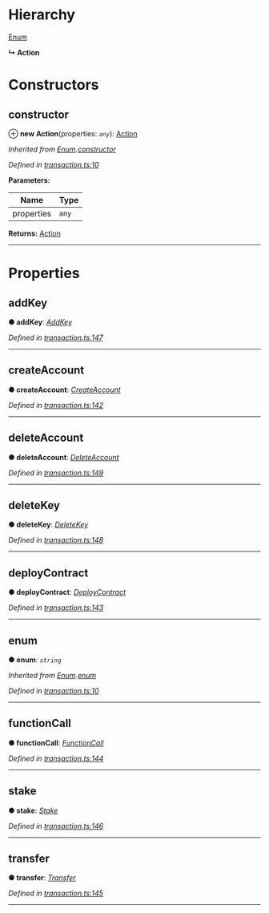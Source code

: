 

# Hierarchy

 [Enum](_transaction_.enum.md)

**↳ Action**

# Constructors

<a id="constructor"></a>

##  constructor

⊕ **new Action**(properties: *`any`*): [Action](_transaction_.action.md)

*Inherited from [Enum](_transaction_.enum.md).[constructor](_transaction_.enum.md#constructor)*

*Defined in [transaction.ts:10](https://github.com/nearprotocol/nearlib/blob/01b260c/src.ts/transaction.ts#L10)*

**Parameters:**

| Name | Type |
| ------ | ------ |
| properties | `any` |

**Returns:** [Action](_transaction_.action.md)

___

# Properties

<a id="addkey"></a>

##  addKey

**● addKey**: *[AddKey](_transaction_.addkey.md)*

*Defined in [transaction.ts:147](https://github.com/nearprotocol/nearlib/blob/01b260c/src.ts/transaction.ts#L147)*

___
<a id="createaccount"></a>

##  createAccount

**● createAccount**: *[CreateAccount](_transaction_.createaccount.md)*

*Defined in [transaction.ts:142](https://github.com/nearprotocol/nearlib/blob/01b260c/src.ts/transaction.ts#L142)*

___
<a id="deleteaccount"></a>

##  deleteAccount

**● deleteAccount**: *[DeleteAccount](_transaction_.deleteaccount.md)*

*Defined in [transaction.ts:149](https://github.com/nearprotocol/nearlib/blob/01b260c/src.ts/transaction.ts#L149)*

___
<a id="deletekey"></a>

##  deleteKey

**● deleteKey**: *[DeleteKey](_transaction_.deletekey.md)*

*Defined in [transaction.ts:148](https://github.com/nearprotocol/nearlib/blob/01b260c/src.ts/transaction.ts#L148)*

___
<a id="deploycontract"></a>

##  deployContract

**● deployContract**: *[DeployContract](_transaction_.deploycontract.md)*

*Defined in [transaction.ts:143](https://github.com/nearprotocol/nearlib/blob/01b260c/src.ts/transaction.ts#L143)*

___
<a id="enum"></a>

##  enum

**● enum**: *`string`*

*Inherited from [Enum](_transaction_.enum.md).[enum](_transaction_.enum.md#enum)*

*Defined in [transaction.ts:10](https://github.com/nearprotocol/nearlib/blob/01b260c/src.ts/transaction.ts#L10)*

___
<a id="functioncall"></a>

##  functionCall

**● functionCall**: *[FunctionCall](_transaction_.functioncall.md)*

*Defined in [transaction.ts:144](https://github.com/nearprotocol/nearlib/blob/01b260c/src.ts/transaction.ts#L144)*

___
<a id="stake"></a>

##  stake

**● stake**: *[Stake](_transaction_.stake.md)*

*Defined in [transaction.ts:146](https://github.com/nearprotocol/nearlib/blob/01b260c/src.ts/transaction.ts#L146)*

___
<a id="transfer"></a>

##  transfer

**● transfer**: *[Transfer](_transaction_.transfer.md)*

*Defined in [transaction.ts:145](https://github.com/nearprotocol/nearlib/blob/01b260c/src.ts/transaction.ts#L145)*

___

